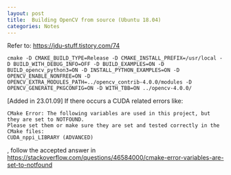 ```yaml
---
layout: post
title:  Building OpenCV from source (Ubuntu 18.04)
categories: Notes
---
```


Refer to: https://jdu-stuff.tistory.com/74

```
cmake -D CMAKE_BUILD_TYPE=Release -D CMAKE_INSTALL_PREFIX=/usr/local -D BUILD_WITH_DEBUG_INFO=OFF -D BUILD_EXAMPLES=ON -D BUILD_opencv_python3=ON -D INSTALL_PYTHON_EXAMPLES=ON -D OPENCV_ENABLE_NONFREE=ON -D OPENCV_EXTRA_MODULES_PATH=../opencv_contrib-4.0.0/modules -D OPENCV_GENERATE_PKGCONFIG=ON -D WITH_TBB=ON ../opencv-4.0.0/
```

[Added in 23.01.09]
If there occurs a CUDA related errors like:
```
CMake Error: The following variables are used in this project, but they are set to NOTFOUND.
Please set them or make sure they are set and tested correctly in the CMake files:
CUDA_nppi_LIBRARY (ADVANCED)
```
, follow the accepted answer in https://stackoverflow.com/questions/46584000/cmake-error-variables-are-set-to-notfound
